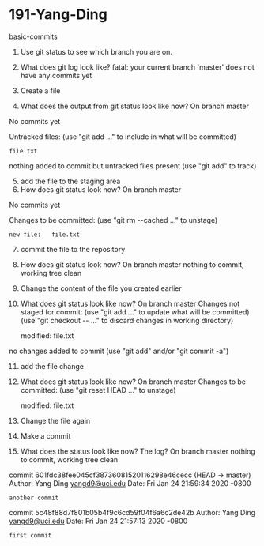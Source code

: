 # 191-Yang-Ding

basic-commits

1. Use git status to see which branch you are on.
2. What does git log look like?
fatal: your current branch 'master' does not have any commits yet

3. Create a file
4. What does the output from git status look like now?
On branch master

No commits yet

Untracked files:
  (use "git add <file>..." to include in what will be committed)

	file.txt

nothing added to commit but untracked files present (use "git add" to track)

5. add the file to the staging area
6. How does git status look now?
On branch master

No commits yet

Changes to be committed:
  (use "git rm --cached <file>..." to unstage)

	new file:   file.txt

7. commit the file to the repository
8. How does git status look now?
On branch master
nothing to commit, working tree clean

9. Change the content of the file you created earlier
10. What does git status look like now?
On branch master
Changes not staged for commit:
  (use "git add <file>..." to update what will be committed)
  (use "git checkout -- <file>..." to discard changes in working directory)

	modified:   file.txt

no changes added to commit (use "git add" and/or "git commit -a")

11. add the file change
12. What does git status look like now?
On branch master
Changes to be committed:
  (use "git reset HEAD <file>..." to unstage)

	modified:   file.txt
  
13. Change the file again
14. Make a commit
15. What does the status look like now? The log?
On branch master
nothing to commit, working tree clean

commit 601fdc38fee045cf38736081520116298e46cecc (HEAD -> master)
Author: Yang Ding <yangd9@uci.edu>
Date:   Fri Jan 24 21:59:34 2020 -0800

    another commit

commit 5c48f88d7f801b05b4f9c6cd59f04f6a6c2de42b
Author: Yang Ding <yangd9@uci.edu>
Date:   Fri Jan 24 21:57:13 2020 -0800

    first commit
